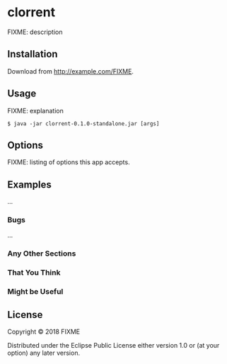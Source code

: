# clorrent

FIXME: description

## Installation

Download from http://example.com/FIXME.

## Usage

FIXME: explanation

    $ java -jar clorrent-0.1.0-standalone.jar [args]

## Options

FIXME: listing of options this app accepts.

## Examples

...

### Bugs

...

### Any Other Sections
### That You Think
### Might be Useful

## License

Copyright © 2018 FIXME

Distributed under the Eclipse Public License either version 1.0 or (at
your option) any later version.
